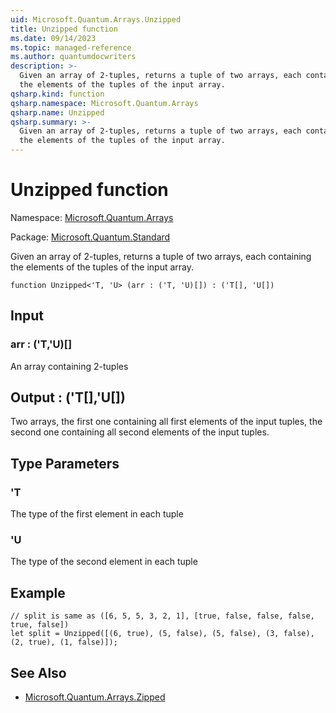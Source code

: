 ```yaml
---
uid: Microsoft.Quantum.Arrays.Unzipped
title: Unzipped function
ms.date: 09/14/2023
ms.topic: managed-reference
ms.author: quantumdocwriters
description: >-
  Given an array of 2-tuples, returns a tuple of two arrays, each containing
  the elements of the tuples of the input array.
qsharp.kind: function
qsharp.namespace: Microsoft.Quantum.Arrays
qsharp.name: Unzipped
qsharp.summary: >-
  Given an array of 2-tuples, returns a tuple of two arrays, each containing
  the elements of the tuples of the input array.
---
```


# Unzipped function

Namespace: [Microsoft.Quantum.Arrays](xref:Microsoft.Quantum.Arrays)

Package: [Microsoft.Quantum.Standard](https://nuget.org/packages/Microsoft.Quantum.Standard)


Given an array of 2-tuples, returns a tuple of two arrays, each containingthe elements of the tuples of the input array.

```qsharp
function Unzipped<'T, 'U> (arr : ('T, 'U)[]) : ('T[], 'U[])
```


## Input

### arr : ('T,'U)[]

An array containing 2-tuples



## Output : ('T[],'U[])

Two arrays, the first one containing all first elements of the inputtuples, the second one containing all second elements of the input tuples.

## Type Parameters

### 'T

The type of the first element in each tuple
### 'U

The type of the second element in each tuple

## Example

```qsharp// split is same as ([6, 5, 5, 3, 2, 1], [true, false, false, false, true, false])let split = Unzipped([(6, true), (5, false), (5, false), (3, false), (2, true), (1, false)]);```

## See Also

- [Microsoft.Quantum.Arrays.Zipped](xref:Microsoft.Quantum.Arrays.Zipped)